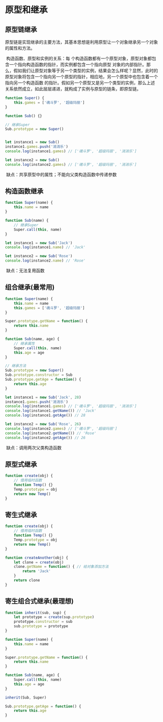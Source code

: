 # 原型和继承

## 原型链继承

​		原型链是实现继承的主要方法，其基本思想是利用原型让一个对象继承另一个对象的属性和方法。

​		构造函数、原型和实例的关系：每 个构造函数都有一个原型对象，原型对象都包含一个指向构造函数的指针，而实例都包含一个指向原型 对象的内部指针。那么，假如我们让原型对象等于另一个类型的实例，结果会怎么样呢？显然，此时的 原型对象将包含一个指向另一个原型的指针，相应地，另一个原型中也包含着一个指向另一个构造函数 的指针。假如另一个原型又是另一个类型的实例，那么上述关系依然成立，如此层层递进，就构成了实例与原型的链条，即原型链。 

```javascript
function Super() {
    this.games = ['魂斗罗', '超级玛丽']
}

function Sub() {}

// 继承Super
Sub.prototype = new Super()


let instance1 = new Sub()
instance1.games.push('消消乐')
console.log(instance1.games) // ['魂斗罗', '超级玛丽', '消消乐']

let instance2 = new Sub()
console.log(instance2.games) // ['魂斗罗', '超级玛丽', '消消乐']
```

​		缺点：共享原型中的属性；不能向父类构造函数中传递参数

## 构造函数继承

```javascript
function Super(name) {
    this.name = name
}

function Sub(name) {
    // 继承Super
    Super.call(this, name)
}

let instance1 = new Sub('Jack')
console.log(instance1.name) // 'Jack'

let instance2 = new Sub('Rose')
console.log(instance2.name) // 'Rose'
```

​		缺点：无法复用函数

## 组合继承(最常用)

```javascript
function Super(name) {
    this.name = name
    this.games = ['魂斗罗', '超级玛丽']
}

Super.prototype.getName = function() {
    return this.name
}

function Sub(name, age) {
    // 继承属性
    Super.call(this, name)
    this.age = age
}

// 继承方法
Sub.prototype = new Super()
Sub.prototype.constructor = Sub
Sub.prototype.getAge = function() {
    return this.age
}

let instance1 = new Sub('Jack', 28)
instance1.games.push('消消乐')
console.log(instance1.games) // ['魂斗罗', '超级玛丽', '消消乐']
console.log(instance1.getName()) // 'Jack'
console.log(instance1.getAge()) // 28

let instance2 = new Sub('Rose', 26)
console.log(instance2.games) // ['魂斗罗', '超级玛丽']
console.log(instance2.getName()) // 'Rose'
console.log(instance2.getAge()) // 26
```

​		缺点：调用两次父类构造函数

## 原型式继承

```javascript
function create(obj) {
    // 借用临时函数
    function Temp() {}
    Temp.prototype = obj
    return new Temp()
}
```

## 寄生式继承

```javascript
function create(obj) {
    // 借用临时函数
    function Temp() {}
    Temp.prototype = obj
    return new Temp()
}

function createAnother(obj) {
    let clone = create(obj)
    clone.getName = function() { // 给对象添加方法
        return 'Jack'
    }
    return clone
}
```

## 寄生组合式继承(最理想)

```javascript
function inherit(sub, sup) {
    let prototype = create(sup.prototype)
    prototype.constructor = sub
    sub.prototype = prototype
}

function Super(name) {
    this.name = name
}

Super.prototype.getName = function() {
    return this.name
}

function Sub(name, age) {
    Super.call(this, name)
    this.age = age
}

inherit(Sub, Super)

Sub.prototype.getAge = function() {
    return this.age
}
```



